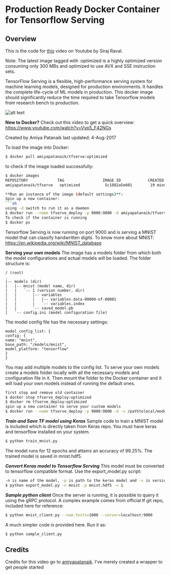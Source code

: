 # Production Ready Docker Container for Tensorflow Serving

## Overview

This is the code for [this](https://youtu.be/HhqhFbwiaig) video on Youtube by Siraj Raval. 

Note: The latest image tagged with :optimized is a highly optimized version consuming only 300 MBs and optimized to use AVX and SSE instruction sets. 

TensorFlow Serving is a flexible, high-performance serving system for machine learning models, designed for production environments. It handles the complete life-cycle of ML models in production. This docker image should significantly reduce the time required to take Tensorflow models from research bench to production.

![alt text](https://tensorflow.github.io/serving/images/tf_diagram.svg "Tesorflow Serving Lifecycle")

**New to Docker?** 
Check out this video to get a quick overview: https://www.youtube.com/watch?v=Vyp5_F42NGs 

Created by Amiya Patanaik
last updated: 4-Aug-2017

To load the image into Docker:
```sh
$ docker pull amiyapatanaik/tfserve:optimized
```
to check if the image loaded successfully:
```sh
$ docker images
REPOSITORY             TAG                 IMAGE ID            CREATED             SIZE
amiyapatanaik/tfserve   optimized           5c1882a5e601        19 minutes ago      305MB

**Run an instance of the image (default settings)**: 
Spin up a new container:
```sh
using -d switch to run it as a daemon
$ docker run --name tfserve_deploy -p 9000:9000 -d amiyapatanaik/tfserve:optimized
To check if the container is running
$ docker ps
```
Tensorflow Serving is now running on port 9000 and is serving a MNIST model that can classify handwritten digits. To know more about MNIST: https://en.wikipedia.org/wiki/MNIST_database

**Serving your own models**
The image has a models folder from which both the model configurations and actual models will be loaded. The folder structure is:
```
/ (root)
.
|-- models (dir)
|   |-- mnist (model name, dir)
|   |   `-- 1 (version number, dir)
|   |       |-- variables 
|   |       |   |-- variables.data-00000-of-00001
|   |       |   `-- variables.index
|   |       `-- saved_model.pb
|   `-- config.ini (model configuration file)
```
The model config file has the necessary settings:
```
model_config_list: {
config: {
name: "mnist",
base_path: "/models/mnist",
model_platform: "tensorflow"
}
}
```
You may add multiple models to the config list.
To serve your own models create a models folder locally with all the necessary models and configuration file in it. Then mount the folder to the Docker container and it will load your own models instead of running the default ones. 
```sh
first stop and remove old container
$ docker stop tfserve_deploy:optimized
$ docker rm tfserve_deploy:optimized
spin up a new container to serve your custom models
$ docker run --name tfserve_deploy -p 9000:9000 -d -v /pathtolocal/models:/models:ro amiyapatanaik/tfserve:optimized
```

***Train and Save TF model using Keras***
Sample code to train a MNIST model is included which is directly taken from Keras repo. You must have keras and tensorflow installed on your system. 
```sh
$ python train_mnist.py
```
The model runs for 12 epochs and attains an accuracy of 99.25%. The trained model is saved in mnist.hdf5. 

***Convert Keras model to Tensorflow Serving***
This model must be converted to tensorflow compatible format. Use the export_model.py script:
```sh
-n is name of the model, -p is path to the keras model and -v is version number
$ python export_model.py -n mnist -p mnist.hdf5 -v 1
```

***Sample python client***
Once the server is running, it is possible to query it using the gRPC protocol. A complex example comes from official tf git repo, included here for reference:
```sh
$ python mnist_client.py --num_tests=1000 --server=localhost:9000
```

A much simpler code is provided here. Run it as:

```sh
$ python sample_client.py
```

## Credits

Credits for this video go to [amiyapatanaik](https://github.com/amiyapatanaik/tensorflow-serving-docker-image). I've merely created a wrapper to get people started
